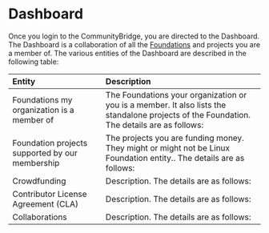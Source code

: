 # Dashboard

Once you login to the CommunityBridge, you are directed to the Dashboard. The Dashboard is a collaboration of all the [Foundations](https://github.com/communitybridge/communitybridge.github.io/blob/master/Foundation/what-are-foundations.md) and projects you are a member of. The various entities of the Dashboard are described in the following table:

| Entity | Description |
| :--- | :--- |
| Foundations my organization is a member of | The Foundations your organization or you is a member. It also lists the standalone projects of the Foundation. The details are as follows: |
| Foundation projects supported by our membership | The projects you are funding money. They might or might not be Linux Foundation entity.. The details are as follows: |
| Crowdfunding | Description. The details are as follows: |
| Contributor License Agreement \(CLA\) | Description. The details are as follows: |
| Collaborations | Description. The details are as follows: |

